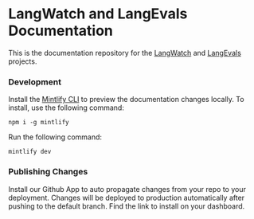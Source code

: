 # LangWatch and LangEvals Documentation

This is the documentation repository for the [LangWatch](https://github.com/langwatch/langwatch) and [LangEvals](https://github.com/langwatch/langevals) projects.

### Development

Install the [Mintlify CLI](https://www.npmjs.com/package/mintlify) to preview the documentation changes locally. To install, use the following command:

```
npm i -g mintlify
```

Run the following command:

```
mintlify dev
```

### Publishing Changes

Install our Github App to auto propagate changes from your repo to your deployment. Changes will be deployed to production automatically after pushing to the default branch. Find the link to install on your dashboard.

